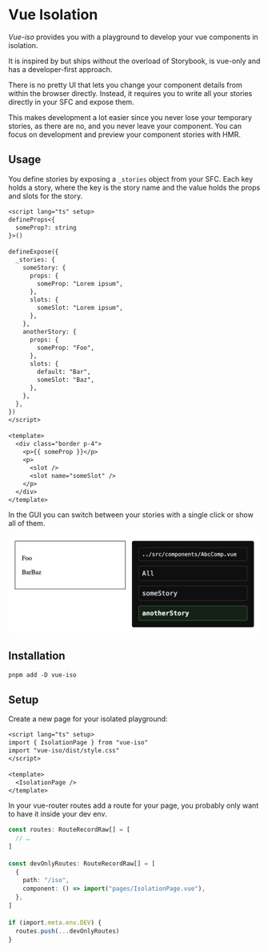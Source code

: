 # Vue Isolation

_Vue-iso_ provides you with a playground to develop your vue components in
isolation.

It is inspired by but ships without the overload of Storybook, is vue-only and
has a developer-first approach.

There is no pretty UI that lets you change your component details from within the
browser directly. Instead, it requires you to write all your stories directly in
your SFC and expose them.

This makes development a lot easier since you never lose your temporary
stories, as there are no, and you never leave your component. You can focus on
development and preview your component stories with HMR.

## Usage

You define stories by exposing a `_stories` object from your SFC. Each key holds
a story, where the key is the story name and the value holds the props and
slots for the story.

```vue
<script lang="ts" setup>
defineProps<{
  someProp?: string
}>()

defineExpose({
  _stories: {
    someStory: {
      props: {
        someProp: "Lorem ipsum",
      },
      slots: {
        someSlot: "Lorem ipsum",
      },
    },
    anotherStory: {
      props: {
        someProp: "Foo",
      },
      slots: {
        default: "Bar",
        someSlot: "Baz",
      },
    },
  },
})
</script>

<template>
  <div class="border p-4">
    <p>{{ someProp }}</p>
    <p>
      <slot />
      <slot name="someSlot" />
    </p>
  </div>
</template>
```

In the GUI you can switch between your stories with a single click or show all of them.

![](./index.png)

## Installation

```console
pnpm add -D vue-iso
```

## Setup

Create a new page for your isolated playground:

```vue
<script lang="ts" setup>
import { IsolationPage } from "vue-iso"
import "vue-iso/dist/style.css"
</script>

<template>
  <IsolationPage />
</template>
```

In your vue-router routes add a route for your page, you probably only want to
have it inside your dev env.

```ts
const routes: RouteRecordRaw[] = [
  // …
]

const devOnlyRoutes: RouteRecordRaw[] = [
  {
    path: "/iso",
    component: () => import("pages/IsolationPage.vue"),
  },
]

if (import.meta.env.DEV) {
  routes.push(...devOnlyRoutes)
}
```
